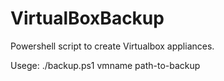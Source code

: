 VirtualBoxBackup
================

Powershell script to create Virtualbox appliances.

Usege: ./backup.ps1 vmname path-to-backup

